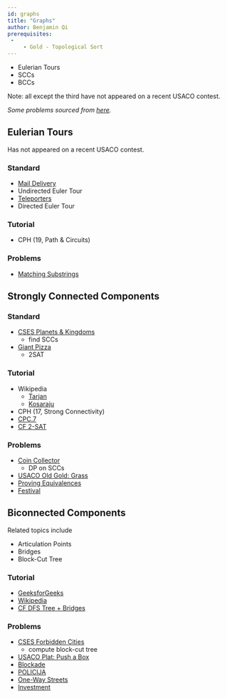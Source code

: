 ```yaml
---
id: graphs
title: "Graphs"
author: Benjamin Qi
prerequisites: 
 - 
     - Gold - Topological Sort
---
```


<module-excerpt>

- Eulerian Tours
 - SCCs
 - BCCs

</module-excerpt>

Note: all except the third have not appeared on a recent USACO contest.

*Some problems sourced from [here](http://codeforces.com/blog/entry/54526?#comment-385354).*

## Eulerian Tours

Has not appeared on a recent USACO contest.

### Standard

 - [Mail Delivery](https://cses.fi/problemset/task/1691)
  - Undirected Euler Tour
 - [Teleporters](https://cses.fi/problemset/task/1693)
  - Directed Euler Tour

### Tutorial

 - CPH (19, Path & Circuits)

### Problems

 - [Matching Substrings](https://csacademy.com/contest/archive/task/matching-substrings/) [](87)

## Strongly Connected Components

### Standard

 - [CSES Planets & Kingdoms](https://cses.fi/problemset/task/1683)
   - find SCCs
 - [Giant Pizza](https://cses.fi/problemset/task/1684)
   - 2SAT

### Tutorial
 
  - Wikipedia
    - [Tarjan](https://en.wikipedia.org/wiki/Tarjan%27s_strongly_connected_components_algorithm)
    - [Kosaraju](https://en.wikipedia.org/wiki/Kosaraju%27s_algorithm)
  - CPH (17, Strong Connectivity)
  - [CPC.7](https://github.com/SuprDewd/T-414-AFLV/tree/master/07_graphs_1)
  - [CF 2-SAT](http://codeforces.com/blog/entry/16205)


### Problems

 - [Coin Collector](https://cses.fi/problemset/task/1686)
   - DP on SCCs
 - [USACO Old Gold: Grass](http://www.usaco.org/index.php?page=viewproblem2&cpid=516)
 - [Proving Equivalences](https://open.kattis.com/problems/equivalences) [](78)
 - [Festival](https://szkopul.edu.pl/problemset/problem/p9uJo01RR9ouMLLAYroFuQ-7/site/?key=statement) [](173)

## Biconnected Components

Related topics include

 - Articulation Points
 - Bridges
 - Block-Cut Tree

### Tutorial

 - [GeeksforGeeks](http://www.geeksforgeeks.org/articulation-points-or-cut-vertices-in-a-graph/)
 - [Wikipedia](https://en.wikipedia.org/wiki/Biconnected_component)
 - [CF DFS Tree + Bridges](https://codeforces.com/blog/entry/68138)

### Problems

 - [CSES Forbidden Cities](https://cses.fi/problemset/task/1705)
   - compute block-cut tree
 - [USACO Plat: Push a Box](http://www.usaco.org/index.php?page=viewproblem2&cpid=769)
 - [Blockade](https://szkopul.edu.pl/problemset/problem/eDt8w290owtatmCjad0O0ywk/site/?key=statement)
 - [POLICIJA](http://wcipeg.com/problem/coi06p2)
 - [One-Way Streets](https://csacademy.com/contest/archive/task/one-way-streets/)
 - [Investment](https://dmoj.ca/problem/tle17c1p6)

